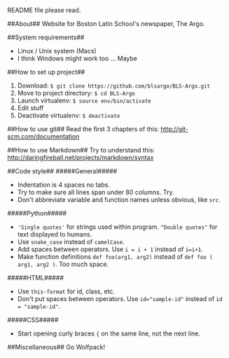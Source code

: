 README file please read.

##About##
Website for Boston Latin School's newspaper, The Argo.

##System requirements##
*   Linux / Unix system (Macs)
*   I think Windows might work too ... Maybe

##How to set up project##
1. Download: ```$ git clone https://github.com/blsargo/BLS-Argo.git```
2. Move to project directory: ```$ cd BLS-Argo```
3. Launch virtualenv: ```$ source env/bin/activate```
4. Edit stuff
5. Deactivate virtualenv: ```$ deactivate```

##How to use git##
Read the first 3 chapters of this: <http://git-scm.com/documentation>

##How to use Markdown##
Try to understand this: <http://daringfireball.net/projects/markdown/syntax>

##Code style##
#####General#####
*   Indentation is 4 spaces no tabs.
*   Try to make sure all lines span under 80 columns. Try.
*   Don't abbreviate variable and function names unless obvious, like ```src```.

#####Python#####
*   ```'Single quotes'``` for strings used within program. ```"Double quotes"``` for text displayed to humans.
*   Use ```snake_case``` instead of ```camelCase```.
*   Add spaces between operators. Use ```i = i + 1``` instead of ```i=i+1```.
*   Make function definitions ```def foo(arg1, arg2)``` instead of ```def foo ( arg1, arg2 )```. Too much space.

#####HTML#####
*   Use ```this-format``` for id, class, etc.
*   Don't put spaces between operators. Use ```id="sample-id"``` instead of ```id = "sample-id"```.

#####CSS#####
*   Start opening curly braces ```{``` on the same line, not the next line.
   
##Miscellaneous##
Go Wolfpack!
